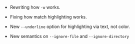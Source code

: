 * Rewriting how `-w` works.

* Fixing how match highlighting works.

* New `--underline` option for highlighting via text, not color.

* New semantics on `--ignore-file` and `--ignore-directory`
